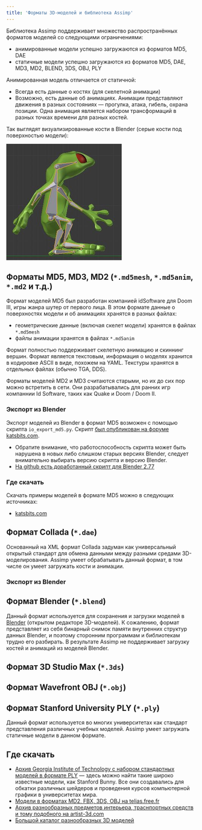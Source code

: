 ```yaml
---
title: 'Форматы 3D-моделей и библиотека Assimp'
---
```


Библиотека Assimp поддерживает множество распространённых форматов моделей со следующими ограничениями:

- анимированные модели успешно загружаются из форматов MD5, DAE
- статичные модели успешно загружаются из форматов MD5, DAE, MD3, MD2, BLEND, 3DS, OBJ, PLY

Анимированная модель отличается от статичной:

- Всегда есть данные о костях (для скелетной анимации)
- Возможно, есть данные об анимациях. Анимации представляют движения в разных состояниях &mdash; прогулка, атака, гибель, охрана позиции. Одна анимация является набором трансформаций в разных точках времени для разных костей.

Так выглядят визуализированные кости в Blender (серые кости под поверхностью модели):

![](figures/WalkingFrog.jpg)

## Форматы MD5, MD3, MD2 (`*.md5mesh`, `*.md5anim`, `*.md2` и т.д.)

Формат моделей MD5 был разработан компанией idSoftware для Doom III, игры жанра шутер от первого лица. В этом формате данные о поверхностях модели и об анимациях хранятся в разных файлах:

- геометрические данные (включая скелет модели) хранятся в файлах `*.md5mesh`
- файлы анимации хранятся в файлах `*.md5anim`

Формат полностью поддерживает скелетную анимацию и скиннинг вершин. Формат является текстовым, информация о моделях хранится в кодировке ASCII в виде, похожем на YAML. Текстуры хранятся в отдельных файлах (обычно TGA, DDS).

Форматы моделей MD2 и MD3 считаются старыми, но их до сих пор можно встретить в сети. Они разрабатывались для ранних игр компаннии Id Software, таких как Quake и Doom / Doom II.

### Экспорт из Blender

Экспорт моделей из Blender в формат MD5 возможен с помощью скрипта `io_export_md5.py`. Скрипт [был опубликован на форуме katsbits.com](http://www.katsbits.com/smforum/index.php?topic=167.0).

- Обратите внимание, что работоспособность скрипта может быть нарушена в новых либо слишком старых версиях Blender, следует внимательно выбирать версию скрипта и версию Blender.
- [На github есть доработанный скрипт для Blender 2.77](https://github.com/pink-vertex/blender_addon_md5)

### Где скачать

Скачать примеры моделей в формате MD5 можно в следующих источниках:

- [katsbits.com](http://www.katsbits.com/download/models/#md5)

## Формат Collada (`*.dae`)

Основанный на XML формат Collada задуман как универсальный открытый стандарт для обмена данными между разными средами 3D-моделирования. Assimp умеет обрабатывать данный формат, в том числе он умеет загружать кости и анимации.

### Экспорт из Blender

## Формат Blender (`*.blend`)

Данный формат используется для сохранения и загрузки моделей в [Blender](https://www.blender.org/) (открытом редакторе 3D-моделей). К сожалению, формат представляет из себя бинарный снимок памяти внутренних структур данных Blender, и поэтому сторонним программам и библиотекам трудно его разбирать. В результате Assimp не поддерживает загрузку костей и анимаций из моделей Blender.

## Формат 3D Studio Max (`*.3ds`)

## Формат Wavefront OBJ (`*.obj`)

## Формат Stanford University PLY (`*.ply`)

Данный формат используется во многих университетах как стандарт представления различных учебных моделей. Assimp умеет загружать статичные модели в данном формате.

## Где скачать

- [Архив Georgia Institute of Technology с набором стандартных моделей в формате PLY](http://www.cc.gatech.edu/projects/large_models/) &mdash; здесь можно найти такие широко известные модели, как Stanford Bunny. Все они создавались для обкатки различных шейдеров и проведения курсов компьютерной графики в университетах мира.
- [Модели в форматах MD2, FBX, 3DS, OBJ на telias.free.fr](http://telias.free.fr/Models_menu.html)
- [Архив разнообразных предметов интерьера, траснпортных средств и тому подобного на artist-3d.com](http://artist-3d.com/)
- [Большой каталог разнообразных 3D моделей](http://tf3dm.com/)
